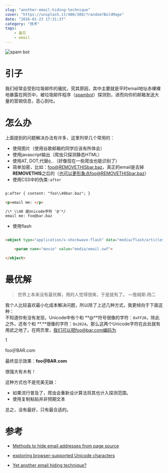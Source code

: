 ```yaml
---
slug: "another-email-hiding-technique"
cover: "https://unsplash.it/400/300/?random?BoldMage"
date: "2016-01-23 17:31:37"
category: "技术"
tags:
    - 备忘
    - email
---
```

![spam bot](http://zerosoul.github.io/2016/01/23/another-email-hiding-technique/spambot.jpg)

[](#引子 "引子")引子
==============

我们经常会受到垃圾邮件的骚扰，究其原因，其中主要就是平时email地址赤裸裸地暴露在网页中，被垃圾邮件程序（[spambot](https://en.wikipedia.org/wiki/Spambot)）探测到，进而向你的邮箱发送大量的营销信息，恶心到吐。

[](#怎么办 "怎么办")怎么办
=================

上面提到的问题解决办法有许多，这里列举几个常用的：

-   使用图片（使用谷歌邮箱的同学应该有所体会）
-   使用javascript输出（爬虫只探测静态HTML）
-   使用AT, DOT,代替`@`,`.`（好像现在一些爬虫也能识别了）
-   简单加密，比如：foo@REMOVETHISbar.baz，真正的email是去掉 **REMOVETHIS**之后的（也可以更形象点foo@REMOVETHISbar.baz）
-   使用CSS中的伪类`:after`

``` html

p:after { content: "foo\\40bar.baz"; }

<p>email me: </p>

/\* \\40 是Unicode字符 '@'*/
email me: foo@bar.baz

```
-   使用flash

``` html

<object type="application/x-shockwave-flash" data="media/flash/articles/email.swf" codebase="http://fpdownload.macromedia.com/pub/shockwave/cabs/flash/swflash.cab#version=6,0,0,0">

    <param name="movie" value="media/email.swf">

</object>
```
[](#最优解 "最优解")最优解
=================

> 世界上本来没有最优解，用的人觉得很爽，于是就有了。 —詹姆斯.杨二

我个人比较喜欢最小化成本解决问题，所以除了上述几种方式，我更倾向于下面这种：  
不知道你有没有发现，Unicode中有个和 **@**符号很像的字符：`0xFF20`，除此之外，还有个和 **.**很像的字符：`0x2024`。那么这两个Unicode字符在此处就有用武之地了。在网页里，我们可以把foo@bar.com编码为  

1

foo&#xFF20;BAR&#X2024;com

最终显示效果：**foo＠BAR․com**

很强大有木有！

这种方式也不是完美无缺：

-   如果流行普及了，爬虫会重新设计算法将其也计入探测范围。
-   使用复制粘贴并非预期文本

总之，没有最好，只有最合适的。

[](#参考 "参考")参考
==============

-   [Methods to hide email addresses from page source](http://www.csarven.ca/hiding-email-addresses)
    
-   [exploring browser-supported Unicode characters](http://lea.verou.me/2009/11/exploring-browser-supported-unicode-characters-and-a-tweet-shortening-experiment/)
    
-   [Yet another email hiding technique?](http://lea.verou.me/2009/11/yet-another-email-hiding-technique/)